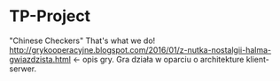 # TP-Project
"Chinese Checkers" That's what we do!
http://grykooperacyjne.blogspot.com/2016/01/z-nutka-nostalgii-halma-gwiazdzista.html <- opis gry.
Gra działa w oparciu o architekture klient-serwer.
